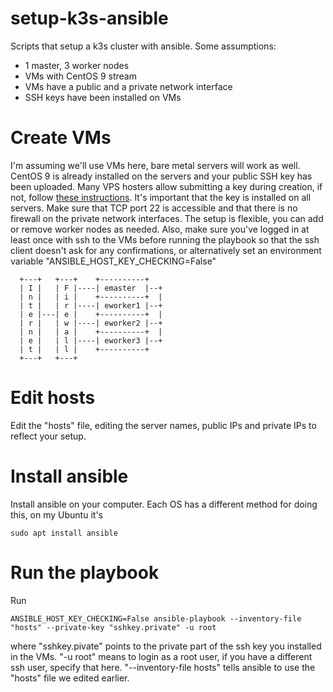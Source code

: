 # setup-k3s-ansible
Scripts that setup a k3s cluster with ansible. Some assumptions:
- 1 master, 3 worker nodes
- VMs with CentOS 9 stream
- VMs have a public and a private network interface
- SSH keys have been installed on VMs

# Create VMs
I'm assuming we'll use VMs here, bare metal servers will work as well. CentOS 9 is already installed on the servers and your public SSH key has been uploaded. Many VPS hosters allow submitting a key during creation, if not, follow [these instructions](http://www.linuxproblem.org/art_9.html). It's important that the key is installed on all servers. Make sure that TCP port 22 is accessible and that there is no firewall on the private network interfaces. The setup is flexible, you can add or remove worker nodes as needed. Also, make sure you've logged in at least once with ssh to the VMs before running the playbook so that the ssh client doesn't ask for any confirmations, or alternatively set an environment variable "ANSIBLE_HOST_KEY_CHECKING=False"

~~~~
  +---+   +---+    +----------+
  | I |   | F |----| emaster  |--+
  | n |   | i |    +----------+  |
  | t |   | r |----| eworker1 |--+
  | e |---| e |    +----------+  |
  | r |   | w |----| eworker2 |--+
  | n |   | a |    +----------+  |
  | e |   | l |----| eworker3 |--+
  | t |   | l |    +----------+
  +---+   +---+    
~~~~  
  
# Edit hosts
Edit the "hosts" file, editing the server names, public IPs and private IPs to reflect your setup.

# Install ansible
Install ansible on your computer. Each OS has a different method for doing this, on my Ubuntu it's

```
sudo apt install ansible
```

# Run the playbook
Run

```
ANSIBLE_HOST_KEY_CHECKING=False ansible-playbook --inventory-file "hosts" --private-key "sshkey.private" -u root
```

where "sshkey.pivate" points to the private part of the ssh key you installed in the VMs. "-u root" means to login as a root user, if you have a different ssh user, specify that here. "--inventory-file hosts" tells ansible to use the "hosts" file we edited earlier.
